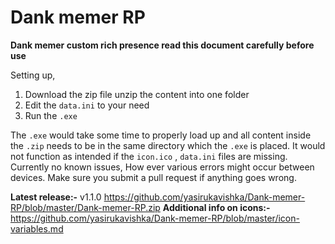 # Dank memer RP
**Dank memer custom rich presence read this document carefully before use** 

Setting up,
1. Download the zip file unzip the content into one folder 
2. Edit the `data.ini` to your need
3. Run the `.exe`

The `.exe` would take some time to properly load up and all content inside the `.zip` needs to be in the same directory which the `.exe` is placed.  It would not function as intended if the `icon.ico` , `data.ini` files are missing.  Currently no known issues, How ever various errors might occur between devices. Make sure you submit a pull request if anything goes wrong.

 **Latest release:-** v1.1.0 https://github.com/yasirukavishka/Dank-memer-RP/blob/master/Dank-memer-RP.zip
 **Additional info on icons:-** https://github.com/yasirukavishka/Dank-memer-RP/blob/master/icon-variables.md

